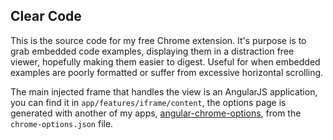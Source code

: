 ## Clear Code

This is the source code for my free Chrome extension. It's purpose is to grab embedded code examples, displaying them in a distraction free viewer, hopefully making them easier to digest. Useful for when embedded examples are poorly formatted or suffer from excessive horizontal scrolling.

The main injected frame that handles the view is an AngularJS application, you can find it in `app/features/iframe/content`, the options page is generated with another of my apps, [angular-chrome-options](https://github.com/nverba/angular-chrome-options), from the `chrome-options.json` file.
